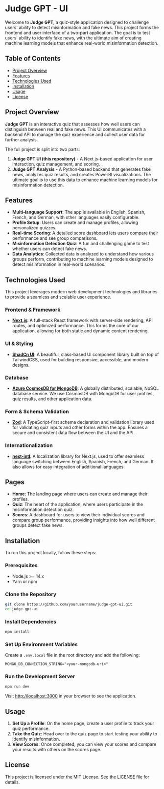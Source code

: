 # Judge GPT - UI

Welcome to **Judge GPT**, a quiz-style application designed to challenge users' ability to detect misinformation and fake news. This project forms the frontend and user interface of a two-part application. The goal is to test users' ability to identify fake news, with the ultimate aim of creating machine learning models that enhance real-world misinformation detection.

## Table of Contents

- [Project Overview](#project-overview)
- [Features](#features)
- [Technologies Used](#technologies-used)
- [Installation](#installation)
- [Usage](#usage)
- [License](#license)

## Project Overview

**Judge GPT** is an interactive quiz that assesses how well users can distinguish between real and fake news. This UI communicates with a backend API to manage the quiz experience and collect user data for further analysis.

The full project is split into two parts:

1. **Judge GPT UI (this repository)** - A Next.js-based application for user interaction, quiz management, and scoring.
2. **Judge GPT Analysis** - A Python-based backend that generates fake news, analyzes quiz results, and creates PowerBI visualizations. The ultimate goal is to use this data to enhance machine learning models for misinformation detection.

## Features

- **Multi-language Support**: The app is available in English, Spanish, French, and German, with other languages easily configurable.
- **Profile Setup**: Users can create and manage profiles, allowing personalized quizzes.
- **Real-time Scoring**: A detailed score dashboard lets users compare their performance and see group comparisons.
- **Misinformation Detection Quiz**: A fun and challenging game to test whether users can detect fake news.
- **Data Analytics**: Collected data is analyzed to understand how various groups perform, contributing to machine learning models designed to detect misinformation in real-world scenarios.

## Technologies Used

This project leverages modern web development technologies and libraries to provide a seamless and scalable user experience.

### Frontend & Framework

- **[Next.js](https://nextjs.org/)**: A full-stack React framework with server-side rendering, API routes, and optimized performance. This forms the core of our application, allowing for both static and dynamic content rendering.

### UI & Styling

- **[ShadCn UI](https://shadcn.dev/)**: A beautiful, class-based UI component library built on top of TailwindCSS, used for building responsive, accessible, and modern designs.

### Database

- **[Azure CosmosDB for MongoDB](https://azure.microsoft.com/en-us/services/cosmos-db/mongodb/)**: A globally distributed, scalable, NoSQL database service. We use CosmosDB with MongoDB for user profiles, quiz results, and other application data.

### Form & Schema Validation

- **[Zod](https://zod.dev/)**: A TypeScript-first schema declaration and validation library used for validating quiz inputs and other forms within the app. Ensures a secure and consistent data flow between the UI and the API.

### Internationalization

- **[next-intl](https://next-intl-docs.vercel.app/)**: A localization library for Next.js, used to offer seamless language switching between English, Spanish, French, and German. It also allows for easy integration of additional languages.

## Pages

- **Home**: The landing page where users can create and manage their profiles.
- **Quiz**: The heart of the application, where users participate in the misinformation detection quiz.
- **Scores**: A dashboard for users to view their individual scores and compare group performance, providing insights into how well different groups detect fake news.

## Installation

To run this project locally, follow these steps:

### Prerequisites

- Node.js >= 14.x
- Yarn or npm

### Clone the Repository

```bash
git clone https://github.com/yourusername/judge-gpt-ui.git
cd judge-gpt-ui
```

### Install Dependencies

```bash
npm install
```

### Set Up Environment Variables

Create a `.env.local` file in the root directory and add the following:

```
MONGO_DB_CONNECTION_STRING="<your-mongodb-uri>"
```

### Run the Development Server

```bash
npm run dev
```

Visit [http://localhost:3000](http://localhost:3000) in your browser to see the application.

## Usage

1. **Set Up a Profile**: On the home page, create a user profile to track your quiz performance.
2. **Take the Quiz**: Head over to the quiz page to start testing your ability to identify misinformation.
3. **View Scores**: Once completed, you can view your scores and compare your results with others on the scores page.

## License

This project is licensed under the MIT License. See the [LICENSE](LICENSE) file for details.
